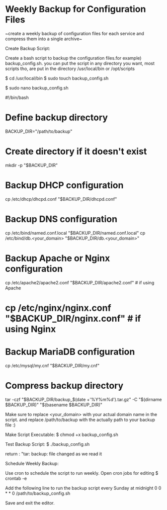 

#		Weekly Backup for Configuration Files

~create a weekly backup of configuration files for each service and compress them into a single archive~


Create Backup Script:

Create a bash script to backup the configuration files.for example) backup_config.sh.
you can put the script in any directory you want, most scripts tho, are put in the directory
/usr/local/bin 
or /opt/scripts

$ cd /usr/local/bin
$ sudo touch backup_config.sh

$ sudo nano backup_config.sh

#!/bin/bash

# Define backup directory
BACKUP_DIR="/path/to/backup"

# Create directory if it doesn't exist
mkdir -p "$BACKUP_DIR"

# Backup DHCP configuration
cp /etc/dhcp/dhcpd.conf "$BACKUP_DIR/dhcpd.conf"

# Backup DNS configuration
cp /etc/bind/named.conf.local "$BACKUP_DIR/named.conf.local"
cp /etc/bind/db.<your_domain> "$BACKUP_DIR/db.<your_domain>"

# Backup Apache or Nginx configuration
cp /etc/apache2/apache2.conf "$BACKUP_DIR/apache2.conf"  # if using Apache
# cp /etc/nginx/nginx.conf "$BACKUP_DIR/nginx.conf"      # if using Nginx

# Backup MariaDB configuration
cp /etc/mysql/my.cnf "$BACKUP_DIR/my.cnf"

# Compress backup directory
tar -czf "$BACKUP_DIR/backup_$(date +'%Y%m%d').tar.gz" -C "$(dirname $BACKUP_DIR)" "$(basename $BACKUP_DIR)"


Make sure to replace <your_domain> with your actual domain name in the script.
and replace /path/to/backup
with the actually path to your backup file :)

Make Script Executable:
$ chmod +x backup_config.sh


Test Backup Script:
$ ./backup_config.sh

return :
"tar: backup: file changed as we read it 

Schedule Weekly Backup:

Use cron to schedule the script to run weekly. Open cron jobs for editing
$ crontab -e

Add the following line to run the backup script every Sunday at midnight
 0 0 * * 0 /path/to/backup_config.sh

Save and exit the editor.